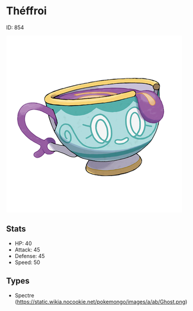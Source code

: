 # Théffroi


ID: 854

![](https://raw.githubusercontent.com/PokeAPI/sprites/master/sprites/pokemon/other/official-artwork/854.png "Théffroi")

## Stats


 - HP: 40
 - Attack: 45
 - Defense: 45
 - Speed: 50

## Types


 - Spectre (https://static.wikia.nocookie.net/pokemongo/images/a/ab/Ghost.png)
